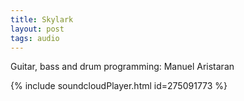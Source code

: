 ```yaml
---
title: Skylark
layout: post
tags: audio
---
```


Guitar, bass and drum programming: Manuel Aristaran

{% include soundcloudPlayer.html id=275091773 %}
